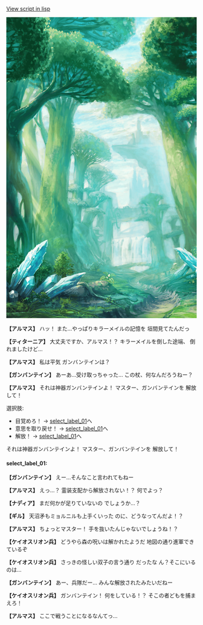 [View script in lisp](../scripts/100603061.txt)

![forest.png](../images/backgrounds/forest.png)

**【アルマス】**
ハッ！
また…やっぱりキラーメイルの記憶を
垣間見てたんだっ

**【ティターニア】**
大丈夫ですか、アルマス！？
キラーメイルを倒した途端、
倒れましたけど…

**【アルマス】**
私は平気
ガンバンテインは？

**【ガンバンテイン】**
あーあ…受け取っちゃった…
この杖、何なんだろうねー？

**【アルマス】**
それは神器ガンバンテインよ！
マスター、ガンバンテインを
解放して！

選択肢:
- 目覚めろ！ → [select_label_01](#select_label_01)へ
- 意思を取り戻せ！ → [select_label_01](#select_label_01)へ
- 解放！ → [select_label_01](#select_label_01)へ

それは神器ガンバンテインよ！
マスター、ガンバンテインを
解放して！

#### select_label_01:

**【ガンバンテイン】**
えー…そんなこと言われてもねー

**【アルマス】**
えっ…？
霊装支配から解放されない！？
何でよっ？

**【ナディア】**
まだ何かが足りていないの
でしょうか…？

**【ギル】**
天沼矛もミョルニルも上手くいった
のに、どうなってんだよ！？

**【アルマス】**
ちょっとマスター！
手を抜いたんじゃないでしょうね！？

**【ケイオスリオン兵】**
どうやら森の呪いは解かれたようだ
地図の通り進軍できているぞ

**【ケイオスリオン兵】**
さっきの怪しい双子の言う通り
だったな
ん？そこにいるのは…

**【ガンバンテイン】**
あー、兵隊だー…
みんな解放されたみたいだねー

**【ケイオスリオン兵】**
ガンバンテイン！
何をしている！？
そこの者どもを捕まえろ！

**【アルマス】**
ここで戦うことになるなんてっ…
